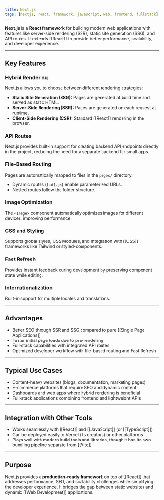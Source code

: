```yaml
---
title: Next.js
tags: [nextjs, react, framework, javascript, web, frontend, fullstack]
---
```

**Next.js** is a **React framework** for building modern web applications with features like server-side rendering (SSR), static site generation (SSG), and API routes. It extends [[React]] to provide better performance, scalability, and developer experience.  

---

## Key Features

### Hybrid Rendering
Next.js allows you to choose between different rendering strategies:  
- **Static Site Generation (SSG):** Pages are generated at build time and served as static HTML.  
- **Server-Side Rendering (SSR):** Pages are generated on each request at runtime.  
- **Client-Side Rendering (CSR):** Standard [[React]] rendering in the browser.  

### API Routes
Next.js provides built-in support for creating backend API endpoints directly in the project, reducing the need for a separate backend for small apps.

### File-Based Routing
Pages are automatically mapped to files in the `pages/` directory.  
- Dynamic routes (`[id].js`) enable parameterized URLs.  
- Nested routes follow the folder structure.

### Image Optimization
The `<Image>` component automatically optimizes images for different devices, improving performance.

### CSS and Styling
Supports global styles, CSS Modules, and integration with [[CSS]] frameworks like Tailwind or styled-components.

### Fast Refresh
Provides instant feedback during development by preserving component state while editing.

### Internationalization
Built-in support for multiple locales and translations.

---

## Advantages
- Better SEO through SSR and SSG compared to pure [[Single Page Applications]]  
- Faster initial page loads due to pre-rendering  
- Full-stack capabilities with integrated API routes  
- Optimized developer workflow with file-based routing and Fast Refresh  

---

## Typical Use Cases
- Content-heavy websites (blogs, documentation, marketing pages)  
- E-commerce platforms that require SEO and dynamic content  
- Dashboards and web apps where hybrid rendering is beneficial  
- Full-stack applications combining frontend and lightweight APIs  

---

## Integration with Other Tools
- Works seamlessly with [[React]] and [[JavaScript]] (or [[TypeScript]])  
- Can be deployed easily to Vercel (its creators) or other platforms  
- Plays well with modern build tools and libraries, though it has its own bundling pipeline separate from [[Vite]]  

---

## Purpose
Next.js provides a **production-ready framework** on top of [[React]] that addresses performance, SEO, and scalability challenges while simplifying the developer experience. It bridges the gap between static websites and dynamic [[Web Development]] applications.
